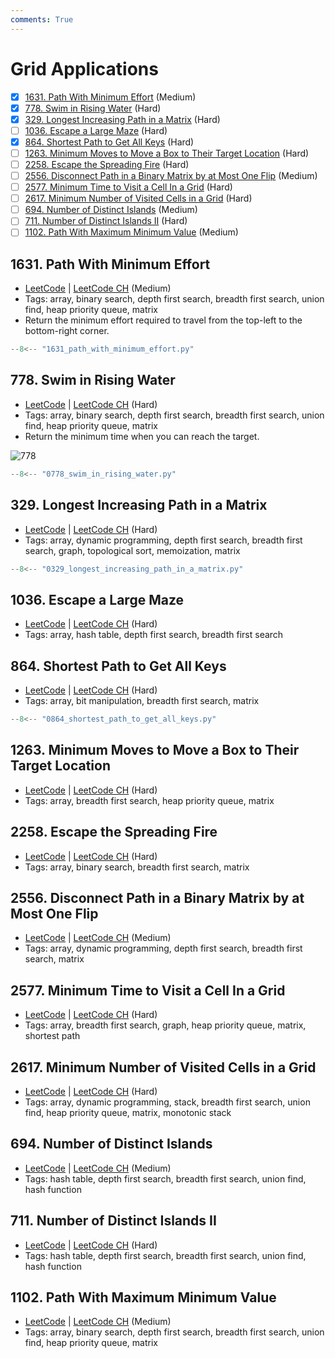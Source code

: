 ```yaml
---
comments: True
---
```


# Grid Applications

- [x] [1631. Path With Minimum Effort](https://leetcode.cn/problems/path-with-minimum-effort/) (Medium)
- [x] [778. Swim in Rising Water](https://leetcode.cn/problems/swim-in-rising-water/) (Hard)
- [x] [329. Longest Increasing Path in a Matrix](https://leetcode.cn/problems/longest-increasing-path-in-a-matrix/) (Hard)
- [ ] [1036. Escape a Large Maze](https://leetcode.cn/problems/escape-a-large-maze/) (Hard)
- [x] [864. Shortest Path to Get All Keys](https://leetcode.cn/problems/shortest-path-to-get-all-keys/) (Hard)
- [ ] [1263. Minimum Moves to Move a Box to Their Target Location](https://leetcode.cn/problems/minimum-moves-to-move-a-box-to-their-target-location/) (Hard)
- [ ] [2258. Escape the Spreading Fire](https://leetcode.cn/problems/escape-the-spreading-fire/) (Hard)
- [ ] [2556. Disconnect Path in a Binary Matrix by at Most One Flip](https://leetcode.cn/problems/disconnect-path-in-a-binary-matrix-by-at-most-one-flip/) (Medium)
- [ ] [2577. Minimum Time to Visit a Cell In a Grid](https://leetcode.cn/problems/minimum-time-to-visit-a-cell-in-a-grid/) (Hard)
- [ ] [2617. Minimum Number of Visited Cells in a Grid](https://leetcode.cn/problems/minimum-number-of-visited-cells-in-a-grid/) (Hard)
- [ ] [694. Number of Distinct Islands](https://leetcode.cn/problems/number-of-distinct-islands/) (Medium)
- [ ] [711. Number of Distinct Islands II](https://leetcode.cn/problems/number-of-distinct-islands-ii/) (Hard)
- [ ] [1102. Path With Maximum Minimum Value](https://leetcode.cn/problems/path-with-maximum-minimum-value/) (Medium)

## 1631. Path With Minimum Effort

-   [LeetCode](https://leetcode.com/problems/path-with-minimum-effort/) | [LeetCode CH](https://leetcode.cn/problems/path-with-minimum-effort/) (Medium)
-   Tags: array, binary search, depth first search, breadth first search, union find, heap priority queue, matrix
-   Return the minimum effort required to travel from the top-left to the bottom-right corner.

```python title="1631. Path With Minimum Effort"
--8<-- "1631_path_with_minimum_effort.py"
```

## 778. Swim in Rising Water

-   [LeetCode](https://leetcode.com/problems/swim-in-rising-water/) | [LeetCode CH](https://leetcode.cn/problems/swim-in-rising-water/) (Hard)
-   Tags: array, binary search, depth first search, breadth first search, union find, heap priority queue, matrix
-   Return the minimum time when you can reach the target.

![778](https://assets.leetcode.com/uploads/2021/06/29/swim2-grid-1.jpg)

```python title="778. Swim in Rising Water"
--8<-- "0778_swim_in_rising_water.py"
```

## 329. Longest Increasing Path in a Matrix

-   [LeetCode](https://leetcode.com/problems/longest-increasing-path-in-a-matrix/) | [LeetCode CH](https://leetcode.cn/problems/longest-increasing-path-in-a-matrix/) (Hard)
-   Tags: array, dynamic programming, depth first search, breadth first search, graph, topological sort, memoization, matrix

```python title="329. Longest Increasing Path in a Matrix"
--8<-- "0329_longest_increasing_path_in_a_matrix.py"
```

## 1036. Escape a Large Maze

-   [LeetCode](https://leetcode.com/problems/escape-a-large-maze/) | [LeetCode CH](https://leetcode.cn/problems/escape-a-large-maze/) (Hard)
-   Tags: array, hash table, depth first search, breadth first search


## 864. Shortest Path to Get All Keys

-   [LeetCode](https://leetcode.com/problems/shortest-path-to-get-all-keys/) | [LeetCode CH](https://leetcode.cn/problems/shortest-path-to-get-all-keys/) (Hard)
-   Tags: array, bit manipulation, breadth first search, matrix

```python title="864. Shortest Path to Get All Keys"
--8<-- "0864_shortest_path_to_get_all_keys.py"
```

## 1263. Minimum Moves to Move a Box to Their Target Location

-   [LeetCode](https://leetcode.com/problems/minimum-moves-to-move-a-box-to-their-target-location/) | [LeetCode CH](https://leetcode.cn/problems/minimum-moves-to-move-a-box-to-their-target-location/) (Hard)
-   Tags: array, breadth first search, heap priority queue, matrix


## 2258. Escape the Spreading Fire

-   [LeetCode](https://leetcode.com/problems/escape-the-spreading-fire/) | [LeetCode CH](https://leetcode.cn/problems/escape-the-spreading-fire/) (Hard)
-   Tags: array, binary search, breadth first search, matrix


## 2556. Disconnect Path in a Binary Matrix by at Most One Flip

-   [LeetCode](https://leetcode.com/problems/disconnect-path-in-a-binary-matrix-by-at-most-one-flip/) | [LeetCode CH](https://leetcode.cn/problems/disconnect-path-in-a-binary-matrix-by-at-most-one-flip/) (Medium)
-   Tags: array, dynamic programming, depth first search, breadth first search, matrix


## 2577. Minimum Time to Visit a Cell In a Grid

-   [LeetCode](https://leetcode.com/problems/minimum-time-to-visit-a-cell-in-a-grid/) | [LeetCode CH](https://leetcode.cn/problems/minimum-time-to-visit-a-cell-in-a-grid/) (Hard)
-   Tags: array, breadth first search, graph, heap priority queue, matrix, shortest path


## 2617. Minimum Number of Visited Cells in a Grid

-   [LeetCode](https://leetcode.com/problems/minimum-number-of-visited-cells-in-a-grid/) | [LeetCode CH](https://leetcode.cn/problems/minimum-number-of-visited-cells-in-a-grid/) (Hard)
-   Tags: array, dynamic programming, stack, breadth first search, union find, heap priority queue, matrix, monotonic stack


## 694. Number of Distinct Islands

-   [LeetCode](https://leetcode.com/problems/number-of-distinct-islands/) | [LeetCode CH](https://leetcode.cn/problems/number-of-distinct-islands/) (Medium)
-   Tags: hash table, depth first search, breadth first search, union find, hash function


## 711. Number of Distinct Islands II

-   [LeetCode](https://leetcode.com/problems/number-of-distinct-islands-ii/) | [LeetCode CH](https://leetcode.cn/problems/number-of-distinct-islands-ii/) (Hard)
-   Tags: hash table, depth first search, breadth first search, union find, hash function


## 1102. Path With Maximum Minimum Value

-   [LeetCode](https://leetcode.com/problems/path-with-maximum-minimum-value/) | [LeetCode CH](https://leetcode.cn/problems/path-with-maximum-minimum-value/) (Medium)
-   Tags: array, binary search, depth first search, breadth first search, union find, heap priority queue, matrix
